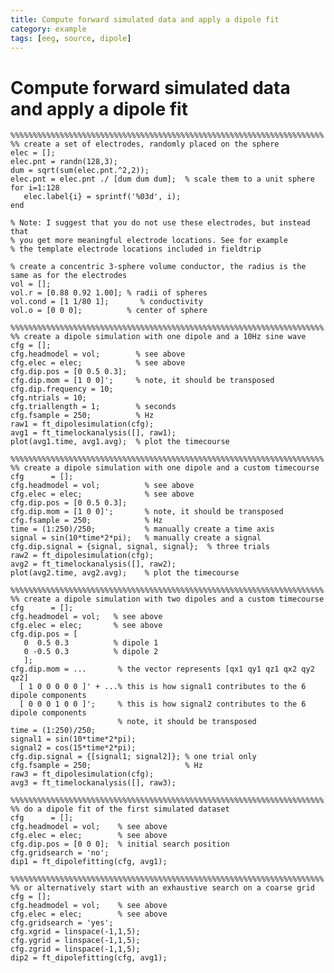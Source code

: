 ```yaml
---
title: Compute forward simulated data and apply a dipole fit
category: example
tags: [eeg, source, dipole]
---
```


# Compute forward simulated data and apply a dipole fit

    %%%%%%%%%%%%%%%%%%%%%%%%%%%%%%%%%%%%%%%%%%%%%%%%%%%%%%%%%%%%%%%%%%%%%%
    %% create a set of electrodes, randomly placed on the sphere
    elec = [];
    elec.pnt = randn(128,3);
    dum = sqrt(sum(elec.pnt.^2,2));
    elec.pnt = elec.pnt ./ [dum dum dum];  % scale them to a unit sphere
    for i=1:128
       elec.label{i} = sprintf('%03d', i);
    end

    % Note: I suggest that you do not use these electrodes, but instead that
    % you get more meaningful electrode locations. See for example
    % the template electrode locations included in fieldtrip

    % create a concentric 3-sphere volume conductor, the radius is the same as for the electrodes
    vol = [];
    vol.r = [0.88 0.92 1.00]; % radii of spheres
    vol.cond = [1 1/80 1];       % conductivity
    vol.o = [0 0 0];          % center of sphere

    %%%%%%%%%%%%%%%%%%%%%%%%%%%%%%%%%%%%%%%%%%%%%%%%%%%%%%%%%%%%%%%%%%%%%%
    %% create a dipole simulation with one dipole and a 10Hz sine wave
    cfg = [];
    cfg.headmodel = vol;        % see above
    cfg.elec = elec;            % see above
    cfg.dip.pos = [0 0.5 0.3];
    cfg.dip.mom = [1 0 0]';     % note, it should be transposed
    cfg.dip.frequency = 10;
    cfg.ntrials = 10;
    cfg.triallength = 1;        % seconds
    cfg.fsample = 250;          % Hz
    raw1 = ft_dipolesimulation(cfg);
    avg1 = ft_timelockanalysis([], raw1);
    plot(avg1.time, avg1.avg);  % plot the timecourse

    %%%%%%%%%%%%%%%%%%%%%%%%%%%%%%%%%%%%%%%%%%%%%%%%%%%%%%%%%%%%%%%%%%%%%%
    %% create a dipole simulation with one dipole and a custom timecourse
    cfg      = [];
    cfg.headmodel = vol;          % see above
    cfg.elec = elec;              % see above
    cfg.dip.pos = [0 0.5 0.3];
    cfg.dip.mom = [1 0 0]';       % note, it should be transposed
    cfg.fsample = 250;            % Hz
    time = (1:250)/250;           % manually create a time axis
    signal = sin(10*time*2*pi);   % manually create a signal
    cfg.dip.signal = {signal, signal, signal};  % three trials
    raw2 = ft_dipolesimulation(cfg);
    avg2 = ft_timelockanalysis([], raw2);
    plot(avg2.time, avg2.avg);    % plot the timecourse

    %%%%%%%%%%%%%%%%%%%%%%%%%%%%%%%%%%%%%%%%%%%%%%%%%%%%%%%%%%%%%%%%%%%%%%
    %% create a dipole simulation with two dipoles and a custom timecourse
    cfg      = [];
    cfg.headmodel = vol;   % see above
    cfg.elec = elec;       % see above
    cfg.dip.pos = [
       0  0.5 0.3          % dipole 1
       0 -0.5 0.3          % dipole 2
       ];
    cfg.dip.mom = ...       % the vector represents [qx1 qy1 qz1 qx2 qy2 qz2]
      [ 1 0 0 0 0 0 ]' + ...% this is how signal1 contributes to the 6 dipole components
      [ 0 0 0 1 0 0 ]';     % this is how signal2 contributes to the 6 dipole components
                            % note, it should be transposed
    time = (1:250)/250;
    signal1 = sin(10*time*2*pi);
    signal2 = cos(15*time*2*pi);
    cfg.dip.signal = {[signal1; signal2]}; % one trial only
    cfg.fsample = 250;                     % Hz
    raw3 = ft_dipolesimulation(cfg);
    avg3 = ft_timelockanalysis([], raw3);

    %%%%%%%%%%%%%%%%%%%%%%%%%%%%%%%%%%%%%%%%%%%%%%%%%%%%%%%%%%%%%%%%%%%%%%
    %% do a dipole fit of the first simulated dataset
    cfg      = [];
    cfg.headmodel = vol;    % see above
    cfg.elec = elec;        % see above
    cfg.dip.pos = [0 0 0];  % initial search position
    cfg.gridsearch = 'no';
    dip1 = ft_dipolefitting(cfg, avg1);

    %%%%%%%%%%%%%%%%%%%%%%%%%%%%%%%%%%%%%%%%%%%%%%%%%%%%%%%%%%%%%%%%%%%%%%
    %% or alternatively start with an exhaustive search on a coarse grid
    cfg = [];
    cfg.headmodel = vol;    % see above
    cfg.elec = elec;        % see above
    cfg.gridsearch = 'yes';
    cfg.xgrid = linspace(-1,1,5);
    cfg.ygrid = linspace(-1,1,5);
    cfg.zgrid = linspace(-1,1,5);
    dip2 = ft_dipolefitting(cfg, avg1);
